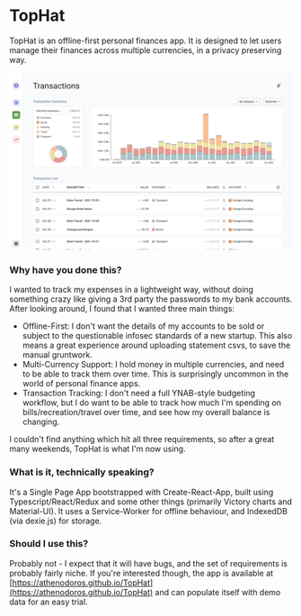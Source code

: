 # TopHat

TopHat is an offline-first personal finances app. It is designed to let users manage their finances across multiple currencies, in a privacy preserving way.

![Transactions View](screenshot.png)

### Why have you done this?

I wanted to track my expenses in a lightweight way, without doing something crazy like giving a 3rd party the passwords to my bank accounts. After looking around, I found that I wanted three main things:

-   Offline-First: I don't want the details of my accounts to be sold or subject to the questionable infosec standards of a new startup. This also means a great experience around uploading statement csvs, to save the manual gruntwork.
-   Multi-Currency Support: I hold money in multiple currencies, and need to be able to track them over time. This is surprisingly uncommon in the world of personal finance apps.
-   Transaction Tracking: I don't need a full YNAB-style budgeting workflow, but I do want to be able to track how much I'm spending on bills/recreation/travel over time, and see how my overall balance is changing.

I couldn't find anything which hit all three requirements, so after a great many weekends, TopHat is what I'm now using.

### What is it, technically speaking?

It's a Single Page App bootstrapped with Create-React-App, built using Typescript/React/Redux and some other things (primarily Victory charts and Material-UI). It uses a Service-Worker for offline behaviour, and IndexedDB (via dexie.js) for storage.

### Should I use this?

Probably not - I expect that it will have bugs, and the set of requirements is probably fairly niche. If you're interested though, the app is available at [https://athenodoros.github.io/TopHat](https://athenodoros.github.io/TopHat) and can populate itself with demo data for an easy trial.
